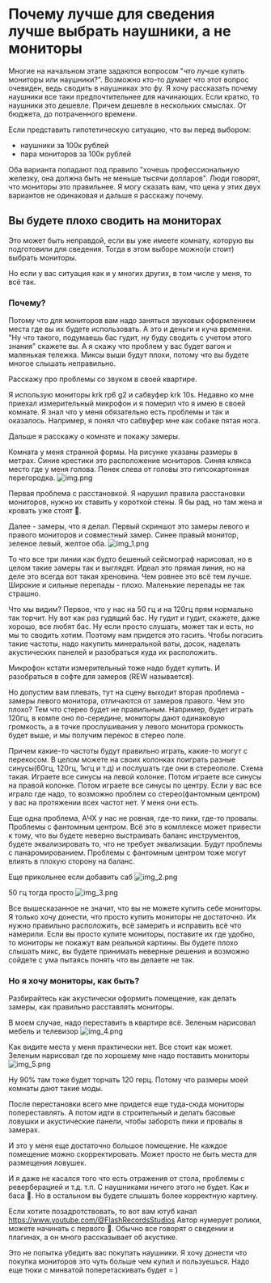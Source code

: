 # Почему лучше для сведения лучше выбрать наушники, а не мониторы
Многие на начальном этапе задаются вопросом "что лучше купить мониторы или наушники?".
Возможно кто-то думает что этот вопрос очевиден, ведь сводить в наушниках это фу.
Я хочу рассказать почему наушники все таки предпочтительнее для начинающих.
Если кратко, то наушники это дешевле. Причем дешевле в нескольких смыслах. От бюджета, до потраченного времени.

Если представить гипотетическую ситуацию, что вы перед выбором:
* наушники за 100к рублей
* пара мониторов за 100к рублей

Оба варианта попадают под правило "хочешь профессиональную железку, она должна быть не меньше тысячи долларов".
Люди говорят, что мониторы это правильнее. Я могу сказать вам, что цена у этих двух вариантов не одинаковая и
дальше я расскажу почему.

## Вы будете плохо сводить на мониторах
Это может быть неправдой, если вы уже имеете комнату, которую вы подготовили для сведения. Тогда в этом выборе
можно(и стоит) выбрать мониторы.

Но если у вас ситуация как и у многих других, в том числе у меня, то всё так.

### Почему?
Потому что для мониторов вам надо заняться звуковых оформлением места где вы их будете использовать.
А это и деньги и куча времени. "Ну что такого, подумаешь бас гудит, ну буду сводить с учетом этого знания" скажете вы.
А я скажу что проблем у вас будет вагон и маленькая тележка. Миксы выши будут плохи, потому что вы будете многое слышать
неправильно.

Расскажу про проблемы со звуком в своей квартире.

Я использую мониторы krk rp6 g2 и сабвуфер krk 10s. Недавно ко мне приехал измерительный микрофон и я померил что я имею
в своей комнате. Я знал что у меня обязательно есть проблемы и так и оказалось. Например, я понял что сабвуфер мне как 
собаке пятая нога.

Дальше я расскажу о комнате и покажу замеры.

Комната у меня странной формы. На рисунке указаны размеры в метрах. Синие крестики это расположение мониторов. Синяя клякса
место где у меня голова. Пенек слева от головы это гипсокартонная перегородка.
![img.png](img.png)

Первая проблема с расстановкой. Я нарушил правила расстановки мониторов, нужно их ставить у короткой стены. Я бы рад, но
там жена и кровать уже стоят 🙂.

Далее - замеры, что я делал. Первый скриншот это замеры левого и правого мониторов и совместный замер.
Синее правый монитор, зеленое левый, желтое оба.
![img_1.png](img_1.png)

То что все три линии как будто бешеный сейсмограф нарисовал, но в целом такие замеры так и выглядят. Идеал это прямая линия, 
но на деле это всегда вот такая хреновина. Чем ровнее это всё тем лучше. Широкие и сильные перепады - плохо. Маленькие перепады
не так страшно.

Что мы видим? Первое, что у нас на 50 гц и на 120гц прям нормально так торчит. Ну вот как раз гудящий бас. Ну гудит и гудит,
скажете, даже хорошо, все любят бас. Ну если просто слушать, может так и есть, но мы то сводить хотим. 
Поэтому нам придется это гасить. Чтобы погасить такие частоты, надо накупить минеральной ваты, досок, наделать акустических
панелей и разобраться куда их расположить.

Микрофон кстати измерительный тоже надо будет купить. И разобраться в софте для замеров (REW называется). 

Но допустим вам плевать, тут на сцену выходит вторая проблема - замеры левого монитора, отличаются от замеров правого.
Чем это плохо? Тем что стерео будет не правильным. Например,  будет играть 120гц, в компе оно по-середине, мониторы дают
одинаковую громкость, а в точке прослушивания у левого монитора громкость будет выше, и мы получим перекос в стерео поле.

Причем какие-то частоты будут правильно играть, какие-то могут с перекосом. В целом можете на своих колонках поиграть 
разные синусы(60гц, 120гц, 1кгц и т.д) и послушать где они в стереополе. Схема такая. Играете все синусы на левой колонке.
Потом играете все синусы на правой колонке. Потом играете все синусы по центру. Если у вас все играло где надо, то возможно
проблем со стерео(фантомным центром) у вас на протяжении всех частот нет. У меня они есть.

Еще одна проблема, АЧХ у нас не ровная, где-то пики, где-то провалы. Проблемы с фантомным центром. Всё это в комплексе
может привести к тому, что вы будете неверно выстраивать баланс инструментов, будете эквализировать то, что не требует эквализации.
Будут проблемы с панаромированием. Проблемы с фантомным центром тоже могут влиять в плохую сторону на баланс.

Еще прикольнее если добавить саб
![img_2.png](img_2.png)

50 гц тогда просто
![img_3.png](img_3.png)

Все вышесказанное не значит, что вы не можете купить себе мониторы. Я только хочу донести, что просто купить мониторы
не достаточно. Их нужно правильно расположить, всё замерить и исправить всё что намерили. Если вы просто купите мониторы,
поставите их где удобно, то мониторы не покажут вам реальной картины. Вы будете плохо слышать микс, вы будете принимать
неверные решения и возможно сойдете с ума пытаясь понять что вы делаете не так.

### Но я хочу мониторы, как быть?
Разбирайтесь как акустически оформить помещение, как делать замеры, как правильно расставлять мониторы.

В моем случае, надо переставить в квартире всё. Зеленым нарисовал мебель и телевизор
![img_4.png](img_4.png)

Как видите места у меня практически нет. Все стоит как может. Зеленым нарисовал где по хорошему мне надо поставить 
мониторы
![img_5.png](img_5.png)

Ну 90% там тоже будет торчать 120 герц. Потому что размеры моей комнаты дают такие моды.

После перестановки всего мне придется еще туда-сюда мониторы попереставлять. А потом идти в строительный и делать 
басовые ловушки и акустические панели, чтобы забороть пики и провалы в замерах.

И это у меня еще достаточно большое помещение. Не каждое помещение можно скорректировать. Может просто не быть места для
размещения ловушек.

И я даже не касался того что есть отражения от стола, проблемы с реверберацией и т.д. т.п. С наушниками ничего этого не будет.
Как и баса 🙂. Но в остальном вы будете слышать более корректную картину. 

Если хотите позадротствовать, то вот вам ютуб канал https://www.youtube.com/@FlashRecordsStudios
Автор нумерует ролики, можете начинать с первого 🙂.
Обычно все говорят о сведении и плагинах, а он много рассказывает об акустике.

Это не попытка убедить вас покупать наушники. Я хочу донести что покупка мониторов это чуть больше чем купил и пользуешься.
Надо еще тюки с минватой поперетаскивать будет = )

